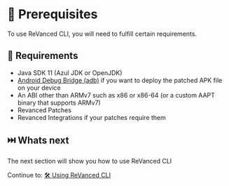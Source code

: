 # 💼 Prerequisites

To use ReVanced CLI, you will need to fulfill certain requirements.

## 🤝 Requirements

- Java SDK 11 (Azul JDK or OpenJDK)
- [Android Debug Bridge (adb)](https://developer.android.com/studio/command-line/adb) if you want to deploy the patched APK file on your device
- An ABI other than ARMv7 such as x86 or x86-64 (or a custom AAPT binary that supports ARMv7)
- Revanced Patches
- Revanced Integrations if your patches require them


## ⏭️ Whats next

The next section will show you how to use ReVanced CLI

Continue to: [🛠️ Using ReVanced CLI](1_usage.md)
